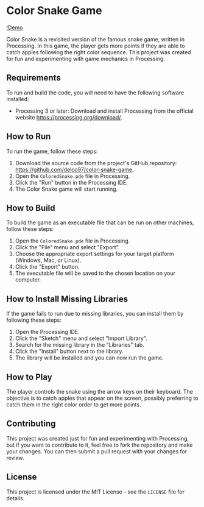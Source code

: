 # Color Snake Game

[!Demo](./docs/img/demo.gif)

Color Snake is a revisited version of the famous snake game, written in Processing. In this game, the player gets more points if they are able to catch apples following the right color sequence. This project was created for fun and experimenting with game mechanics in Processing.

## Requirements

To run and build the code, you will need to have the following software installed:

- Processing 3 or later: Download and install Processing from the official website https://processing.org/download/.

## How to Run

To run the game, follow these steps:

1. Download the source code from the project's GitHub repository: https://github.com/delco97/color-snake-game.
2. Open the `ColoredSnake.pde` file in Processing.
3. Click the "Run" button in the Processing IDE.
4. The Color Snake game will start running.

## How to Build

To build the game as an executable file that can be run on other machines, follow these steps:

1. Open the `ColoredSnake.pde` file in Processing.
2. Click the "File" menu and select "Export".
3. Choose the appropriate export settings for your target platform (Windows, Mac, or Linux).
4. Click the "Export" button.
5. The executable file will be saved to the chosen location on your computer.

## How to Install Missing Libraries

If the game fails to run due to missing libraries, you can install them by following these steps:

1. Open the Processing IDE.
2. Click the "Sketch" menu and select "Import Library".
3. Search for the missing library in the "Libraries" tab.
4. Click the "Install" button next to the library.
5. The library will be installed and you can now run the game.

## How to Play

The player controls the snake using the arrow keys on their keyboard. The objective is to catch apples that appear on the screen, possibly preferring to catch them in the right color order to get more points.

## Contributing

This project was created just for fun and experimenting with Processing, but if you want to contribute to it, feel free to fork the repository and make your changes. You can then submit a pull request with your changes for review.

## License

This project is licensed under the MIT License - see the `LICENSE` file for details.